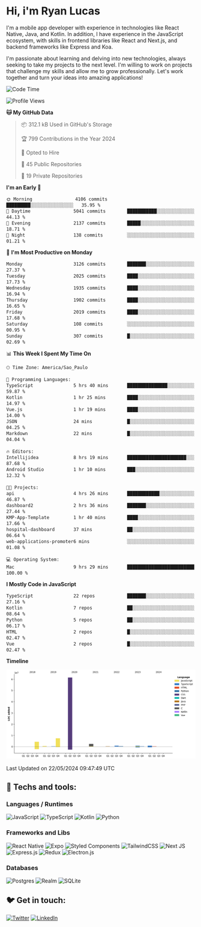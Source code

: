 # Hi, i'm Ryan Lucas

I'm a mobile app developer with experience in technologies like React Native, Java, and Kotlin.
In addition, I have experience in the JavaScript ecosystem, with skills in frontend libraries like React and Next.js, and backend frameworks like Express and Koa.

I'm passionate about learning and delving into new technologies, always seeking to take my projects to the next level. I'm willing to work on projects that challenge my skills and allow me to grow professionally. Let's work together and turn your ideas into amazing applications!


<!--START_SECTION:waka-->
![Code Time](http://img.shields.io/badge/Code%20Time-319%20hrs-blue)

![Profile Views](http://img.shields.io/badge/Profile%20Views-21-blue)

**🐱 My GitHub Data** 

> 📦 312.1 kB Used in GitHub's Storage 
 > 
> 🏆 799 Contributions in the Year 2024
 > 
> 💼 Opted to Hire
 > 
> 📜 45 Public Repositories 
 > 
> 🔑 19 Private Repositories 
 > 
**I'm an Early 🐤** 

```text
🌞 Morning                4106 commits        █████████░░░░░░░░░░░░░░░░   35.95 % 
🌆 Daytime                5041 commits        ███████████░░░░░░░░░░░░░░   44.13 % 
🌃 Evening                2137 commits        █████░░░░░░░░░░░░░░░░░░░░   18.71 % 
🌙 Night                  138 commits         ░░░░░░░░░░░░░░░░░░░░░░░░░   01.21 % 
```
📅 **I'm Most Productive on Monday** 

```text
Monday                   3126 commits        ███████░░░░░░░░░░░░░░░░░░   27.37 % 
Tuesday                  2025 commits        ████░░░░░░░░░░░░░░░░░░░░░   17.73 % 
Wednesday                1935 commits        ████░░░░░░░░░░░░░░░░░░░░░   16.94 % 
Thursday                 1902 commits        ████░░░░░░░░░░░░░░░░░░░░░   16.65 % 
Friday                   2019 commits        ████░░░░░░░░░░░░░░░░░░░░░   17.68 % 
Saturday                 108 commits         ░░░░░░░░░░░░░░░░░░░░░░░░░   00.95 % 
Sunday                   307 commits         █░░░░░░░░░░░░░░░░░░░░░░░░   02.69 % 
```


📊 **This Week I Spent My Time On** 

```text
🕑︎ Time Zone: America/Sao_Paulo

💬 Programming Languages: 
TypeScript               5 hrs 40 mins       ███████████████░░░░░░░░░░   59.87 % 
Kotlin                   1 hr 25 mins        ████░░░░░░░░░░░░░░░░░░░░░   14.97 % 
Vue.js                   1 hr 19 mins        ████░░░░░░░░░░░░░░░░░░░░░   14.00 % 
JSON                     24 mins             █░░░░░░░░░░░░░░░░░░░░░░░░   04.25 % 
Markdown                 22 mins             █░░░░░░░░░░░░░░░░░░░░░░░░   04.04 % 

🔥 Editors: 
Intellijidea             8 hrs 19 mins       ██████████████████████░░░   87.68 % 
Android Studio           1 hr 10 mins        ███░░░░░░░░░░░░░░░░░░░░░░   12.32 % 

🐱‍💻 Projects: 
api                      4 hrs 26 mins       ████████████░░░░░░░░░░░░░   46.87 % 
dashboard2               2 hrs 36 mins       ███████░░░░░░░░░░░░░░░░░░   27.44 % 
KMP-App-Template         1 hr 40 mins        ████░░░░░░░░░░░░░░░░░░░░░   17.66 % 
hospital-dashboard       37 mins             ██░░░░░░░░░░░░░░░░░░░░░░░   06.64 % 
web-applications-promoter6 mins              ░░░░░░░░░░░░░░░░░░░░░░░░░   01.08 % 

💻 Operating System: 
Mac                      9 hrs 29 mins       █████████████████████████   100.00 % 
```

**I Mostly Code in JavaScript** 

```text
TypeScript               22 repos            ███████░░░░░░░░░░░░░░░░░░   27.16 % 
Kotlin                   7 repos             ██░░░░░░░░░░░░░░░░░░░░░░░   08.64 % 
Python                   5 repos             ██░░░░░░░░░░░░░░░░░░░░░░░   06.17 % 
HTML                     2 repos             █░░░░░░░░░░░░░░░░░░░░░░░░   02.47 % 
Vue                      2 repos             █░░░░░░░░░░░░░░░░░░░░░░░░   02.47 % 
```



**Timeline**

![Lines of Code chart](https://raw.githubusercontent.com/RyanGst/RyanGst/main/assets/bar_graph.png)


 Last Updated on 22/05/2024 09:47:49 UTC
<!--END_SECTION:waka-->

## 🔧 Techs and tools: 

### Languages / Runtimes
![JavaScript](https://img.shields.io/badge/javascript-%23323330.svg?style=for-the-badge&logo=javascript&logoColor=%23F7DF1E)
![TypeScript](https://img.shields.io/badge/typescript-%23007ACC.svg?style=for-the-badge&logo=typescript&logoColor=white)
![Kotlin](https://img.shields.io/badge/kotlin-%230095D5.svg?style=for-the-badge&logo=kotlin&logoColor=white) ![Python](https://img.shields.io/badge/python-3670A0?style=for-the-badge&logo=python&logoColor=ffdd54)

### Frameworks and Libs
![React Native](https://img.shields.io/badge/react_native-%2320232a.svg?style=for-the-badge&logo=react&logoColor=%2361DAFB)
![Expo](https://img.shields.io/badge/expo-1C1E24?style=for-the-badge&logo=expo&logoColor=#D04A37)
![Styled Components](https://img.shields.io/badge/styled--components-DB7093?style=for-the-badge&logo=styled-components&logoColor=white)
![TailwindCSS](https://img.shields.io/badge/tailwindcss-%2338B2AC.svg?style=for-the-badge&logo=tailwind-css&logoColor=white)
![Next JS](https://img.shields.io/badge/Next-black?style=for-the-badge&logo=next.js&logoColor=white)
![Express.js](https://img.shields.io/badge/express.js-%23404d59.svg?style=for-the-badge&logo=express&logoColor=%2361DAFB)
![Redux](https://img.shields.io/badge/redux-%23593d88.svg?style=for-the-badge&logo=redux&logoColor=white)
![Electron.js](https://img.shields.io/badge/Electron-191970?style=for-the-badge&logo=Electron&logoColor=white)

### Databases
![Postgres](https://img.shields.io/badge/postgres-%23316192.svg?style=for-the-badge&logo=postgresql&logoColor=white)
![Realm](https://img.shields.io/badge/Realm-39477F?style=for-the-badge&logo=realm&logoColor=white)
![SQLite](https://img.shields.io/badge/sqlite-%2307405e.svg?style=for-the-badge&logo=sqlite&logoColor=white)

## 🐦 Get in touch:

[![Twitter](https://img.shields.io/badge/Twitter-%231DA1F2.svg?style=for-the-badge&logo=Twitter&logoColor=white)](https://twitter.com/ryangst_)
[![LinkedIn](https://img.shields.io/badge/linkedin-%230077B5.svg?style=for-the-badge&logo=linkedin&logoColor=white)](https://www.linkedin.com/in/ryan-lucas-machado/)
